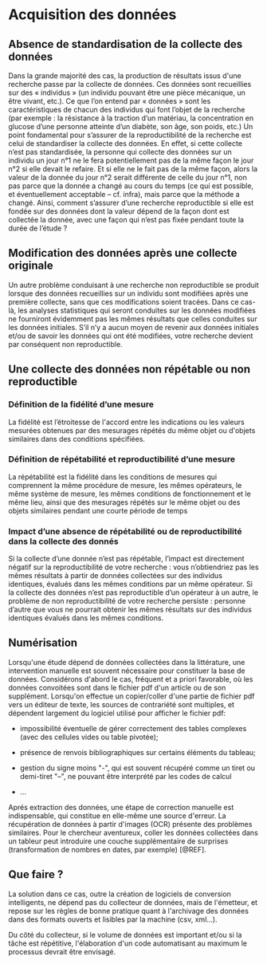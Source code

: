 # Acquisition des données

## Absence de standardisation de la collecte des données
Dans la grande majorité des cas, la production de résultats issus d'une recherche passe par la collecte de données. Ces données sont recueillies sur des « individus » (un individu pouvant être une pièce mécanique, un être vivant, etc.). Ce que l’on entend par « données » sont les caractéristiques de chacun des individus qui font l’objet de la recherche (par exemple : la résistance à la traction d’un matériau, la concentration en glucose d’une personne atteinte d’un diabète, son âge, son poids, etc.) Un point fondamental pour s’assurer de la reproductibilité de la recherche est celui de standardiser la collecte des données. En effet, si cette collecte n’est pas standardisée, la personne qui collecte des données sur un individu un jour n°1 ne le fera potentiellement pas de la même façon le jour n°2 si elle devait le refaire. Et si elle ne le fait pas de la même façon, alors la valeur de la donnée du jour n°2 serait différente de celle du jour n°1, non pas parce que la donnée a changé au cours du temps (ce qui est possible, et éventuellement acceptable – cf. infra), mais parce que la méthode a changé. Ainsi, comment s’assurer d’une recherche reproductible si elle est fondée sur des données dont la valeur dépend de la façon dont est collectée la donnée, avec une façon qui n’est pas fixée pendant toute la durée de l’étude ? 
## Modification des données après une collecte originale
Un autre problème conduisant à une recherche non reproductible se produit lorsque des données recueillies sur un individu sont modifiées après une première collecte, sans que ces modifications soient tracées. Dans ce cas-là, les analyses statistiques qui seront conduites sur les données modifiées ne fourniront évidemment pas les mêmes résultats que celles conduites sur les données initiales. S’il n’y a aucun moyen de revenir aux données initiales et/ou de savoir les données qui ont été modifiées, votre recherche devient par conséquent non reproductible.
## Une collecte des données non répétable ou non reproductible
### Définition de la fidélité d’une mesure
La fidélité est l’étroitesse de l'accord entre les indications ou les valeurs mesurées obtenues par des mesurages répétés du même objet ou d'objets similaires dans des conditions spécifiées.
### Définition de répétabilité et reproductibilité d’une mesure
La répétabilité est la fidélité dans les conditions de mesures qui comprennent la même procédure de mesure, les mêmes opérateurs, le même système de mesure, les mêmes conditions de fonctionnement et le même lieu, ainsi que des mesurages répétés sur le même objet ou des objets similaires pendant une courte période de temps
### Impact d’une absence de répétabilité ou de reproductibilité dans la collecte des donnés
Si la collecte d’une donnée n’est pas répétable, l’impact est directement négatif sur la reproductibilité de votre recherche : vous n’obtiendriez pas les mêmes résultats à partir de données collectées sur des individus identiques, évalués dans les mêmes conditions par un même opérateur. Si la collecte des données n’est pas reproductible d’un opérateur à un autre, le problème de non reproductibilité de votre recherche persiste : personne d’autre que vous ne pourrait obtenir les mêmes résultats sur des individus identiques évalués dans les mêmes conditions.

## Numérisation

Lorsqu'une étude dépend de données collectées dans la littérature,
une intervention manuelle est souvent nécessaire pour constituer
la base de données. 
Considérons d'abord le cas, fréquent et a priori favorable, 
où les données convoitées sont dans le fichier pdf d'un article 
ou de son supplément. 
Lorsqu'on effectue un copier/coller d'une partie de fichier pdf 
vers un éditeur de texte, les sources de contrariété sont multiples, 
et dépendent largement du logiciel utilisé pour afficher le fichier pdf:

* impossibilité éventuelle de gérer correctement des tables complexes 
(avec des cellules vides ou table pivotée);

* présence de renvois bibliographiques sur certains éléments du tableau;

* gestion du signe moins "-", qui est souvent récupéré comme un tiret 
ou demi-tiret "–", ne pouvant être interprété par les codes de calcul

* ...

Aprés extraction des données, une étape de correction manuelle
est indispensable, qui constitue en elle-même une source d'erreur.
La récupération de données à partir d'images (OCR) présente des 
problèmes similaires.
Pour le chercheur aventureux, coller les données collectées
dans un tableur peut introduire une couche supplémentaire
de surprises (transformation de nombres en dates, par exemple) [@REF].

## Que faire ?

La solution dans ce cas, outre la création de logiciels de conversion
intelligents, ne dépend pas du collecteur de données, mais de l'émetteur,
et repose sur les règles de bonne pratique quant à l'archivage
des données dans des formats ouverts et lisibles par la machine 
(csv, xml...).

Du côté du collecteur, si le volume de données est important
et/ou si la tâche est répétitive, l'élaboration d'un code 
automatisant au maximum le processus
devrait être envisagé.


